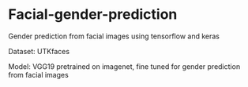 # Facial-gender-prediction
Gender prediction from facial images using tensorflow and keras

Dataset: UTKfaces

Model: VGG19 pretrained on imagenet, fine tuned for gender prediction from facial images
